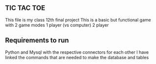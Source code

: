 ## TIC TAC TOE
This file is my class 12th final project 
This is a basic but functional game with 2 game modes 
1 player (vs computer)
2 player

## Requirements to run
Python and Mysql with the respective connectors for each other
I have linked the commands that are needed to make the database and tables

